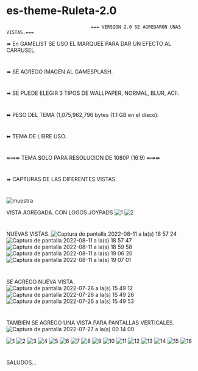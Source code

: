 # es-theme-Ruleta-2.0
                                   ⇹⇹⇹ VERSION 2.0 SE AGREGARON UNAS VISTAS.⇹⇹⇹



➠ En GAMELIST SE USO EL MARQUEE PARA DAR UN EFECTO AL CARRUSEL.
#
➠ SE AGREGO IMAGEN AL GAMESPLASH.
#
➠ SE PUEDE ELEGIR 3 TIPOS DE WALLPAPER, NORMAL, BLUR, ACII.
#
⬌ PESO DEL TEMA (1,075,962,796 bytes (1.1 GB en el disco).
#
⬌ TEMA DE LIBRE USO.
#
⇹⇹⇹ TEMA SOLO PARA RESOLUCION DE 1080P (16:9) ⇹⇹⇹
#
➠ CAPTURAS DE LAS DIFERENTES VISTAS.
#
![muestra](https://user-images.githubusercontent.com/109578297/184519639-bc0fab68-44b8-4182-8309-1fc87acc8c44.png)

VISTA AGREGADA. CON LOGOS JOYPADS
![1](https://user-images.githubusercontent.com/109578297/184516936-3d856d60-4bbf-4c33-a140-c6cd57edde81.png)
![2](https://user-images.githubusercontent.com/109578297/184516945-e202e156-3af1-4d1d-8cd9-b26dbd25cfb4.png)
#

NUEVAS VISTAS.
![Captura de pantalla 2022-08-11 a la(s) 18 57 24](https://user-images.githubusercontent.com/109578297/184262284-2bf3dbae-93fd-480a-bfc9-a086b6edcea8.png)
![Captura de pantalla 2022-08-11 a la(s) 18 57 47](https://user-images.githubusercontent.com/109578297/184262308-d551c8cb-4b64-4eb8-a8dc-0e326cf96af0.png)
![Captura de pantalla 2022-08-11 a la(s) 18 59 58](https://user-images.githubusercontent.com/109578297/184262329-3c0dbdd1-3fd9-4be8-9c3f-747459289dee.png)
![Captura de pantalla 2022-08-11 a la(s) 19 06 20](https://user-images.githubusercontent.com/109578297/184262346-3a9fdeb5-a584-48b2-bea6-b66c8a85bb68.png)
![Captura de pantalla 2022-08-11 a la(s) 19 07 01](https://user-images.githubusercontent.com/109578297/184262364-86080f5e-4cdb-43db-935a-6dd6b710f1b2.png)

#
SE AGREGO NUEVA VISTA.
![Captura de pantalla 2022-07-26 a la(s) 15 49 12](https://user-images.githubusercontent.com/109578297/181167025-85ace243-3a5a-4971-9141-6533c7acb21d.png)
![Captura de pantalla 2022-07-26 a la(s) 15 49 26](https://user-images.githubusercontent.com/109578297/181167057-a4a633e9-5891-49fb-846f-06d417efede4.png)
![Captura de pantalla 2022-07-26 a la(s) 15 49 53](https://user-images.githubusercontent.com/109578297/181167089-f9f0ac72-2ab2-4b41-881c-cf11a361f18b.png)

#
TAMBIEN SE AGREGO UNA VISTA PARA PANTALLAS VERTICALES.
![Captura de pantalla 2022-07-27 a la(s) 00 14 00](https://user-images.githubusercontent.com/109578297/181167154-12e945f2-d8d1-427f-8801-719ca7353de6.png)


![1](https://user-images.githubusercontent.com/109578297/179891389-f485758a-5d1a-4ee8-bd34-cc7d10e5297c.png)
![2](https://user-images.githubusercontent.com/109578297/179891410-722f8030-6dd4-4046-9fa7-3c9f40157fc3.png)
![3](https://user-images.githubusercontent.com/109578297/179891615-da32e2ab-6679-468a-9bfc-684fc4b4c61c.png)
![4](https://user-images.githubusercontent.com/109578297/179891632-ca03a919-b677-4b0e-9489-392bfcd11ad7.png)
![5](https://user-images.githubusercontent.com/109578297/179891644-0951a9cc-29ba-4dc4-9e3a-2c92ee6fdf47.png)
![6](https://user-images.githubusercontent.com/109578297/179891655-4dcb3d79-2878-4d9a-b158-134407f0faf0.png)
![7](https://user-images.githubusercontent.com/109578297/179891662-83b84cee-4a95-425e-84e7-212e94ad1256.png)
![8](https://user-images.githubusercontent.com/109578297/179891670-2e69ff2e-4738-43d9-bf21-f455acf70b09.png)
![9](https://user-images.githubusercontent.com/109578297/179891684-c255c7b6-2009-441c-94c8-bd4e275f0d63.png)
![10](https://user-images.githubusercontent.com/109578297/179891692-db51148e-de0a-4dc9-b017-80ad7495a0a7.png)
![11](https://user-images.githubusercontent.com/109578297/179891697-44219427-4509-4ed4-bc3a-61f3b3bbfb07.png)
![12](https://user-images.githubusercontent.com/109578297/179891700-c86502bd-1dc2-4650-b786-6f42092efc51.png)
![13](https://user-images.githubusercontent.com/109578297/179891706-63d1cfb2-29fe-46a1-a1be-612d1987a009.png)
![14](https://user-images.githubusercontent.com/109578297/179891719-b255ec10-503a-493f-8254-04fee2a3a966.png)
![15](https://user-images.githubusercontent.com/109578297/179891742-39db7d92-ea5b-43f5-8f5e-63aab7ba4622.png)
![16](https://user-images.githubusercontent.com/109578297/179891759-7fffb0dc-0661-40c7-b26c-731d4f9564af.png)
#
SALUDOS...

